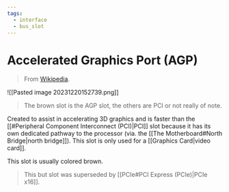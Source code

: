 ```yaml
---
tags:
  - interface
  - bus_slot
---
```

# Accelerated Graphics Port (AGP)

>From [Wikipedia](https://en.wikipedia.org/wiki/Accelerated_Graphics_Port).

![[Pasted image 20231220152739.png]]

>The brown slot is the AGP slot, the others are PCI or not really of note.

Created to assist in accelerating 3D graphics and is faster than the [[#Peripheral Component Interconnect (PCI)|PCI]] slot because it has its own dedicated pathway to the processor (via. the [[The Motherboard#North Bridge|north bridge]]). This slot is only used for a [[Graphics Card|video card]].

This slot is usually colored brown.

>This but slot was superseded by [[PCIe#PCI Express (PCIe)|PCIe x16]].
